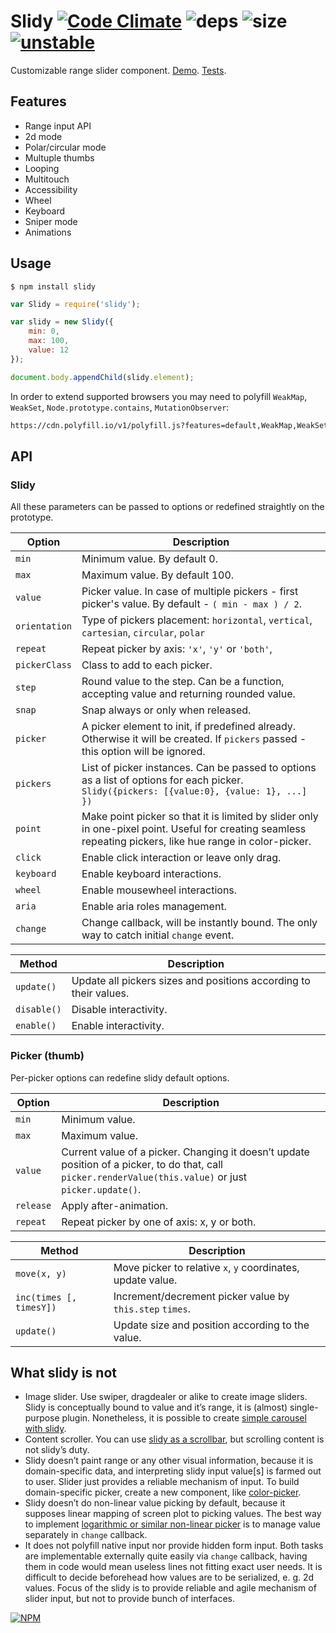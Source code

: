 # Slidy [![Code Climate](https://codeclimate.com/github/dfcreative/slidy/badges/gpa.svg)](https://codeclimate.com/github/dfcreative/slidy) ![deps](https://david-dm.org/dfcreative/slidy.svg) ![size](https://img.shields.io/badge/size-11.4kb-brightgreen.svg) [![unstable](http://badges.github.io/stability-badges/dist/unstable.svg)](http://github.com/badges/stability-badges)

Customizable range slider component. [Demo](http://dfcreative.github.io/slidy). [Tests](http://cdn.rawgit.com/dfcreative/slidy).

## Features

* Range input API
* 2d mode
* Polar/circular mode
* Multuple thumbs
* Looping
* Multitouch
* Accessibility
* Wheel
* Keyboard
* Sniper mode
* Animations


## Usage

`$ npm install slidy`

```js
var Slidy = require('slidy');

var slidy = new Slidy({
	min: 0,
	max: 100,
	value: 12
});

document.body.appendChild(slidy.element);
```

In order to extend supported browsers you may need to polyfill `WeakMap`, `WeakSet`, `Node.prototype.contains`, `MutationObserver`:


```html
https://cdn.polyfill.io/v1/polyfill.js?features=default,WeakMap,WeakSet,Node.prototype.contains
```


## API

### Slidy

All these parameters can be passed to options or redefined straightly on the prototype.

| Option | Description |
|---|---|
| `min` | Minimum value. By default 0. |
| `max` | Maximum value. By default 100. |
| `value` | Picker value. In case of multiple pickers - first picker's value. By default - `( min - max ) / 2`. |
| `orientation` | Type of pickers placement: `horizontal`, `vertical`, `cartesian`, `circular`, `polar` |
| `repeat` | Repeat picker by axis: `'x'`, `'y'` or `'both'`, |
| `pickerClass` | Class to add to each picker. |
| `step` | Round value to the step. Can be a function, accepting value and returning rounded value. |
| `snap` | Snap always or only when released. |
| `picker` | A picker element to init, if predefined already. Otherwise it will be created. If `pickers` passed - this option will be ignored. |
| `pickers` | List of picker instances. Can be passed to options as a list of options for each picker. `Slidy({pickers: [{value:0}, {value: 1}, ...] })` |
| `point` | Make point picker so that it is limited by slider only in one-pixel point. Useful for creating seamless repeating pickers, like hue range in color-picker. |
| `click` | Enable click interaction or leave only drag. |
| `keyboard` | Enable keyboard interactions. |
| `wheel` | Enable mousewheel interactions. |
| `aria` | Enable aria roles management. |
| `change` | Change callback, will be instantly bound. The only way to catch initial `change` event. |

| Method | Description |
|---|---|
| `update()` | Update all pickers sizes and positions according to their values. |
| `disable()` | Disable interactivity. |
| `enable()` | Enable interactivity. |


### Picker (thumb)

Per-picker options can redefine slidy default options.

| Option | Description |
|---|---|
| `min` | Minimum value. |
| `max` | Maximum value. |
| `value` | Current value of a picker. Changing it doesn’t update position of a picker, to do that, call `picker.renderValue(this.value)` or just `picker.update()`. |
| `release` | Apply after-animation. |
| `repeat` | Repeat picker by one of axis: x, y or both. |

| Method | Description |
|---|---|
| `move(x, y)` | Move picker to relative `x`, `y` coordinates, update value. |
| `inc(times [, timesY])` | Increment/decrement picker value by `this.step` `times`. |
| `update()` | Update size and position according to the value. |


## What slidy is not

* Image slider. Use swiper, dragdealer or alike to create image sliders. Slidy is conceptually bound to value and it’s range, it is (almost) single-purpose plugin. Nonetheless, it is possible to create [simple carousel with slidy](http://dfcreative.github.io/slidy#carousel).
* Content scroller. You can use [slidy as a scrollbar](http://dfcreative.github.io/slidy#scrollbar), but scrolling content is not slidy’s duty.
* Slidy doesn’t paint range or any other visual information, because it is domain-specific data, and interpreting slidy input value[s] is farmed out to user. Slider just provides a reliable mechanism of input. To build domain-specific picker, create a new component, like [color-picker](https://github.com/dfcreative/picky).
* Slidy doesn’t do non-linear value picking by default, because it supposes linear mapping of screen plot to picking values. The best way to implement [logarithmic or similar non-linear picker](https://dfcreative.github.io/slidy#logarithmic) is to manage value separately in `change` callback.
* It does not polyfill native input nor provide hidden form input. Both tasks are implementable externally quite easily via `change` callback, having them in code would mean useless lines not fitting exact user needs. It is difficult to decide beforehead how values are to be serialized, e. g. 2d values. Focus of the slidy is to provide reliable and agile mechanism of slider input, but not to provide bunch of interfaces.

[![NPM](https://nodei.co/npm/slidy.png?downloads=true&downloadRank=true&stars=true)](https://nodei.co/npm/slidy/)